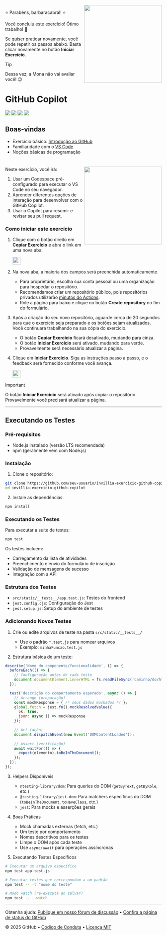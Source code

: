 <img src="https://octodex.github.com/images/welcometocat.png" align="right" height="250px" />

⭐️ Parabéns, barbaracabral! ⭐️

Você concluiu este exercício! Ótimo trabalho! 🥳

Se quiser praticar novamente, você pode repetir os passos abaixo. Basta clicar novamente no botão **Iniciar Exercício**.

> [!TIP]
> Dessa vez, a Mona não vai avaliar você! 😉

# GitHub Copilot

![](https://github.com/barbaracabral/invillia-exercicio-github-copilot/actions/workflows/1-preparing.yml/badge.svg)
![](https://github.com/barbaracabral/invillia-exercicio-github-copilot/actions/workflows/2-first-introduction.yml/badge.svg)
![](https://github.com/barbaracabral/invillia-exercicio-github-copilot/actions/workflows/3-copilot-edits.yml/badge.svg)
![](https://github.com/barbaracabral/invillia-exercicio-github-copilot/actions/workflows/4-copilot-on-github.yml/badge.svg)

## Boas-vindas


  - Exercício básico: [Introdução ao GitHub](https://github.com/skills/introduction-to-github)
  - Familiaridade com o [VS Code](https://code.visualstudio.com/)
  - Noções básicas de programação

# <img src="https://octodex.github.com/images/welcometocat.png" align="right" height="250px" />
Neste exercício, você irá:

1. Usar um Codespace pré-configurado para executar o VS Code no seu navegador.
1. Aprender diferentes opções de interação para desenvolver com o GitHub Copilot.
1. Usar o Copilot para resumir e revisar seu pull request.

### Como iniciar este exercício

1. Clique com o botão direito em **Copiar Exercício** e abra o link em uma nova aba.

   <a id="copy-exercise">
      <img src="https://img.shields.io/badge/📠_Copy_Exercise-AAA" height="25pt"/>
   </a>

2. Na nova aba, a maioria dos campos será preenchida automaticamente.

   - Para proprietário, escolha sua conta pessoal ou uma organização para hospedar o repositório.
   - Recomendamos criar um repositório público, pois repositórios privados utilizarão [minutos do Actions](https://docs.github.chttps://github.com/barbaracabral/invillia-exercicio-github-copilot/billing/managing-billing-for-github-actions/about-billing-for-github-actions).
   - Role a página para baixo e clique no botão **Create repository** no fim do formulário.

3. Após a criação do seu novo repositório, aguarde cerca de 20 segundos para que o exercício seja preparado e os botões sejam atualizados. Você continuará trabalhando na sua cópia do exercício.

   - O botão **Copiar Exercício** ficará desativado, mudando para cinza.
   - O botão **Iniciar Exercício** será ativado, mudando para verde.
   - Provavelmente será necessário atualizar a página.

4. Clique em **Iniciar Exercício**. Siga as instruções passo a passo, e o feedback será fornecido conforme você avança.

   <a id="start-exercise" href="https://github.com/barbaracabral/invillia-exercicio-github-copilot/issues/1">
      <img src="https://img.shields.io/badge/🚀_Start_Exercise-008000" height="25pt"/>
   </a>

> [!IMPORTANT]
> O botão **Iniciar Exercício** será ativado após copiar o repositório. Provavelmente você precisará atualizar a página.

---

## Executando os Testes

### Pré-requisitos
- Node.js instalado (versão LTS recomendada)
- npm (geralmente vem com Node.js)

### Instalação
1. Clone o repositório:
```bash
git clone https://github.com/seu-usuario/invillia-exercicio-github-copilot.git
cd invillia-exercicio-github-copilot
```

2. Instale as dependências:
```bash
npm install
```

### Executando os Testes
Para executar a suíte de testes:
```bash
npm test
```

Os testes incluem:
- Carregamento da lista de atividades
- Preenchimento e envio do formulário de inscrição
- Validação de mensagens de sucesso
- Integração com a API

### Estrutura dos Testes
- `src/static/__tests__/app.test.js`: Testes do frontend
- `jest.config.cjs`: Configuração do Jest
- `jest.setup.js`: Setup do ambiente de testes

### Adicionando Novos Testes

1. Crie ou edite arquivos de teste na pasta `src/static/__tests__/`
   - Use o padrão `*.test.js` para nomear arquivos
   - Exemplo: `minhaFuncao.test.js`

2. Estrutura básica de um teste:
```javascript
describe('Nome do componente/funcionalidade', () => {
  beforeEach(() => {
    // Configuração antes de cada teste
    document.documentElement.innerHTML = fs.readFileSync('caminho/do/html', 'utf8');
  });

  test('descrição do comportamento esperado', async () => {
    // Arrange (preparação)
    const mockResponse = { /* seus dados mockados */ };
    global.fetch = jest.fn().mockResolvedValue({
      ok: true,
      json: async () => mockResponse
    });

    // Act (ação)
    document.dispatchEvent(new Event('DOMContentLoaded'));
    
    // Assert (verificação)
    await waitFor(() => {
      expect(elemento).toBeInTheDocument();
    });
  });
});
```

3. Helpers Disponíveis
   - `@testing-library/dom`: Para queries do DOM (`getByText`, `getByRole`, etc.)
   - `@testing-library/jest-dom`: Para matchers específicos do DOM (`toBeInTheDocument`, `toHaveClass`, etc.)
   - `jest`: Para mocks e asserções gerais

4. Boas Práticas
   - Mock chamadas externas (fetch, etc.)
   - Um teste por comportamento
   - Nomes descritivos para os testes
   - Limpe o DOM após cada teste
   - Use `async/await` para operações assíncronas

5. Executando Testes Específicos
```bash
# Executar um arquivo específico
npm test app.test.js

# Executar testes que correspondam a um padrão
npm test -- -t "nome do teste"

# Modo watch (re-executa ao salvar)
npm test -- --watch
```

---

Obtenha ajuda: [Publique em nosso fórum de discussão](https://github.com/orgs/Copilot-Workshop-Invillia/discussions/categories/getting-started-with-github-copilot) &bull; [Confira a página de status do GitHub](https://www.githubstatus.com/)

&copy; 2025 GitHub &bull; [Código de Conduta](https://www.contributor-covenant.org/version/2/1/code_of_conduct/code_of_conduct.md) &bull; [Licença MIT](https://gh.io/mit)